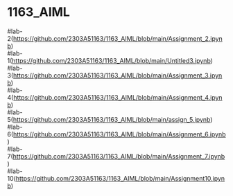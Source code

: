 # 1163_AIML
#lab-2(https://github.com/2303A51163/1163_AIML/blob/main/Assignment_2.ipynb)\
#lab-1(https://github.com/2303A51163/1163_AIML/blob/main/Untitled3.ipynb)\
#lab-3(https://github.com/2303A51163/1163_AIML/blob/main/Assignment_3.ipynb)\
#lab-4(https://github.com/2303A51163/1163_AIML/blob/main/Assignment_4.ipynb)\
#lab-5(https://github.com/2303A51163/1163_AIML/blob/main/assign_5.ipynb)\
#lab-6(https://github.com/2303A51163/1163_AIML/blob/main/Assignment_6.ipynb)\
#lab-7(https://github.com/2303A51163/1163_AIML/blob/main/Assignment_7.ipynb)\
#lab-10(https://github.com/2303A51163/1163_AIML/blob/main/Assignment10.ipynb)
